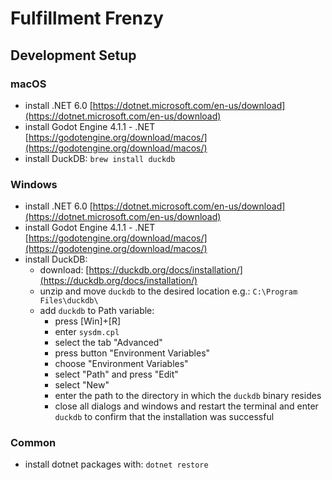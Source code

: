 # Fulfillment Frenzy

## Development Setup

### macOS

 * install .NET 6.0 [https://dotnet.microsoft.com/en-us/download](https://dotnet.microsoft.com/en-us/download)
 * install Godot Engine 4.1.1 - .NET [https://godotengine.org/download/macos/](https://godotengine.org/download/macos/)
 * install DuckDB: `brew install duckdb`


### Windows

 * install .NET 6.0 [https://dotnet.microsoft.com/en-us/download](https://dotnet.microsoft.com/en-us/download)
 * install Godot Engine 4.1.1 - .NET [https://godotengine.org/download/macos/](https://godotengine.org/download/macos/)
 * install DuckDB:
    * download: [https://duckdb.org/docs/installation/](https://duckdb.org/docs/installation/)
    * unzip and move `duckdb` to the desired location e.g.: `C:\Program Files\duckdb\`
    * add `duckdb` to Path variable:
        * press [Win]+[R]
        * enter `sysdm.cpl`
        * select the tab "Advanced"
        * press button "Environment Variables"
        * choose "Environment Variables"
        * select "Path" and press "Edit"
        * select "New"
        * enter the path to the directory in which the `duckdb` binary resides
        * close all dialogs and windows and restart the terminal and enter `duckdb` to confirm that the installation was successful

### Common

 * install dotnet packages with: `dotnet restore`
 